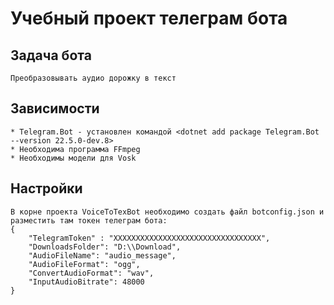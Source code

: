 # Учебный проект телеграм бота

## Задача бота

    Преобразовывать аудио дорожку в текст

## Зависимости

    * Telegram.Bot - установлен командой <dotnet add package Telegram.Bot --version 22.5.0-dev.8>
    * Необходима программа FFmpeg
    * Необходимы модели для Vosk

## Настройки

    В корне проекта VoiceToTexBot необходимо создать файл botconfig.json и разместить там токен телеграм бота:
    {
        "TelegramToken" : "XXXXXXXXXXXXXXXXXXXXXXXXXXXXXXXXX",
        "DownloadsFolder": "D:\\Download",
        "AudioFileName": "audio_message",
        "AudioFileFormat": "ogg",
        "ConvertAudioFormat": "wav",
        "InputAudioBitrate": 48000
    }